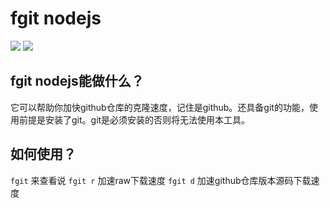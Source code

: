 # fgit nodejs

<img src="https://avatars2.githubusercontent.com/u/62810231?s=200&v=4">
<img src="https://badgen.net/badge/fgit-nodejs/1.0/blue">

## fgit nodejs能做什么？

它可以帮助你加快github仓库的克隆速度，记住是github。还具备git的功能，使用前提是安装了git。git是必须安装的否则将无法使用本工具。

## 如何使用？

`fgit` 来查看说
`fgit r` 加速raw下载速度
`fgit d` 加速github仓库版本源码下载速度
